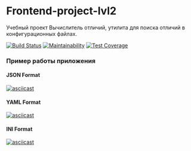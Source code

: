 # Frontend-project-lvl2

Учебный проект Вычислитель отличий, утилита для поиска отличий в конфигурационных файлах.

[![Build Status](https://travis-ci.org/matveevsa/frontend-project-lvl2.svg?branch=master)](https://travis-ci.org/matveevsa/frontend-project-lvl2) [![Maintainability](https://api.codeclimate.com/v1/badges/9a22b32a77e39159b6c2/maintainability)](https://codeclimate.com/github/matveevsa/frontend-project-lvl2/maintainability) [![Test Coverage](https://api.codeclimate.com/v1/badges/9a22b32a77e39159b6c2/test_coverage)](https://codeclimate.com/github/matveevsa/frontend-project-lvl2/test_coverage)

### Пример работы приложения

#### JSON Format

[![asciicast](https://asciinema.org/a/uTC0I0HRoc58C8SKAN0ozrdbb.svg)](https://asciinema.org/a/uTC0I0HRoc58C8SKAN0ozrdbb)

#### YAML Format

[![asciicast](https://asciinema.org/a/DJggnlr1S9stRRh9RAaRquIjH.svg)](https://asciinema.org/a/DJggnlr1S9stRRh9RAaRquIjH)

#### INI Format

[![asciicast](https://asciinema.org/a/s4n4gzydZjnKCLK33tqEYt4Uq.svg)](https://asciinema.org/a/s4n4gzydZjnKCLK33tqEYt4Uq)
